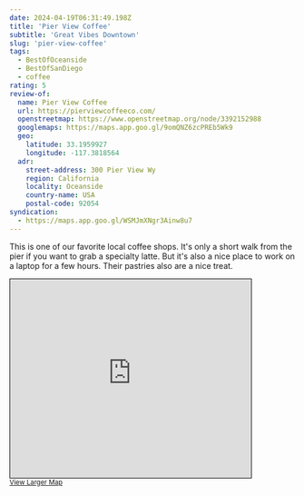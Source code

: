 ```yaml
---
date: 2024-04-19T06:31:49.198Z
title: 'Pier View Coffee'
subtitle: 'Great Vibes Downtown'
slug: 'pier-view-coffee'
tags:
  - BestOfOceanside
  - BestOfSanDiego
  - coffee
rating: 5
review-of:
  name: Pier View Coffee
  url: https://pierviewcoffeeco.com/
  openstreetmap: https://www.openstreetmap.org/node/3392152988
  googlemaps: https://maps.app.goo.gl/9omQNZ6zcPREb5Wk9
  geo:
    latitude: 33.1959927
    longitude: -117.3818564
  adr:
    street-address: 300 Pier View Wy
    region: California
    locality: Oceanside
    country-name: USA
    postal-code: 92054
syndication:
  - https://maps.app.goo.gl/WSMJmXNgr3Ainw8u7
---
```


This is one of our favorite local coffee shops.
It's only a short walk from the pier if you want to grab a specialty latte.
But it's also a nice place to work on a laptop for a few hours.
Their pastries also are a nice treat.

<iframe width="425" height="350" src="https://www.openstreetmap.org/export/embed.html?bbox=-117.38768219947816%2C33.19200369537462%2C-117.37609505653383%2C33.19995813178021&amp;layer=mapnik&amp;marker=33.19598100389471%2C-117.38188862800598" style="border: 1px solid black"></iframe><br/><small><a href="https://www.openstreetmap.org/?mlat=33.19598&amp;mlon=-117.38189#map=17/33.19598/-117.38189">View Larger Map</a></small>
